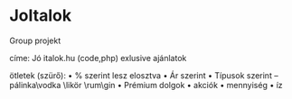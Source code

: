 # JoItalok
Group projekt

címe: Jó italok.hu
			(code,php) 
exlusive ajánlatok 

ötletek (szürő):
  •	% szerint lesz elosztva 
  •	Ár szerint
  •	Típusok szerint – pálinka\vodka \likör \rum\gin
  •	Prémium dolgok
  •	akciók
  •	mennyiség
  •	íz
